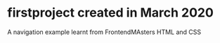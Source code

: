 # firstproject created in  March 2020
A navigation example learnt from FrontendMAsters
HTML and CSS
